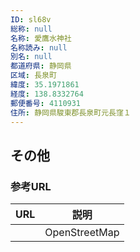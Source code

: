 ```yaml
---
ID: sl68v
総称: null
名称: 愛鷹水神社
名称読み: null
別名: null
都道府県: 静岡県
区域: 長泉町
緯度: 35.1971861
経度: 138.8332764
郵便番号: 4110931
住所: 静岡県駿東郡長泉町元長窪１
---
```


## その他

### 参考URL

| URL | 説明          |
| --- | ------------- |
|     | OpenStreetMap |
